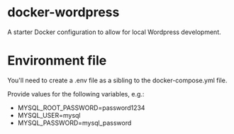 # docker-wordpress
A starter Docker configuration to allow for local Wordpress development.

# Environment file
You'll need to create a .env file as a sibling to the docker-compose.yml file.

Provide values for the following variables, e.g.:

- MYSQL_ROOT_PASSWORD=password1234
- MYSQL_USER=mysql
- MYSQL_PASSWORD=mysql_password